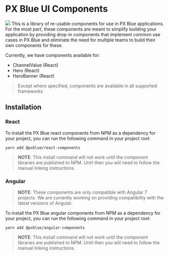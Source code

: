 # PX Blue UI Components
[![](https://img.shields.io/circleci/project/github/pxblue/component-library/master.svg?style=flat)](https://circleci.com/gh/pxblue/component-library/tree/master)
This is a library of re-usable components for use in PX Blue applications. For the most part, these components are meant to simplify building your application by providing drop-in components that implement common use cases in PX Blue and eliminate the need for multiple teams to build their own components for these.

Currently, we have components available for:
* ChannelValue (React)
* Hero (React)
* HeroBanner (React)

> Except where specified, components are available in all supported frameworks

## Installation
### React
To install the PX Blue react components from NPM as a dependency for your project, you can run the following command in your project root:
```
yarn add @pxblue/react-components
```
> **NOTE**: This install command will not work until the component libraries are published to NPM. Until then you will need to follow the manual linking instructions.

### Angular
> **NOTE**: These components are only compatible with Angular 7 projects. We are currently working on providing compatibility with the latest versions of Angular.

To install the PX Blue angular components from NPM as a dependency for your project, you can run the following command in your project root:
```
yarn add @pxblue/angular-components
```
> **NOTE**: This install command will not work until the component libraries are published to NPM. Until then you will need to follow the manual linking instructions.

